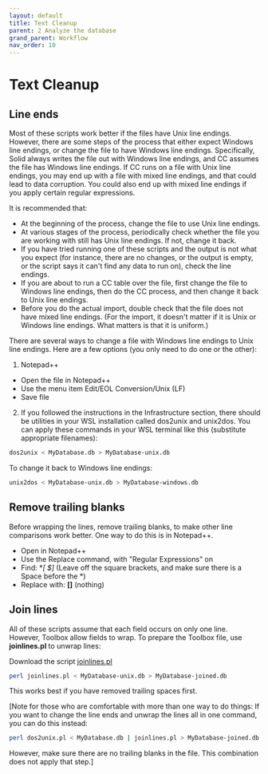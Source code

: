 ```yaml
---
layout: default
title: Text Cleanup
parent: 2 Analyze the database
grand_parent: Workflow
nav_order: 10
---
```

# Text Cleanup
## Line ends
Most of these scripts work better if the files have Unix line endings.  However, there are some steps of the process that either expect Windows line endings, or change the file to have Windows line endings.  Specifically, Solid always writes the file out with Windows line endings, and CC assumes the file has Windows line endings.  If CC runs on a file with Unix line endings, you may end up with a file with mixed line endings, and that could lead to data corruption.   You could also end up with mixed line endings if you apply certain regular expressions.

It is recommended that:
- At the beginning of the process, change the file to use Unix line endings.
- At various stages of the process, periodically check whether the file you are working with still has Unix line endings.  If not, change it back.
- If you have tried running one of these scripts and the output is not what you expect (for instance, there are no changes, or the output is empty, or the script says it can't find any data to run on), check the line endings.
- If you are about to run a CC table over the file, first change the file to Windows line endings, then do the CC process, and then change it back to Unix line endings.
- Before you do the actual import, double check that the file does not have mixed line endings.  (For the import, it doesn't matter if it is Unix or Windows line endings.  What matters is that it is uniform.)

There are several ways to change a file with Windows line endings to Unix line endings.  Here are a few options (you only need to do one or the other):

1. Notepad++
- Open the file in Notepad++
- Use the menu item Edit/EOL Conversion/Unix (LF)
- Save file

2. If you followed the instructions in the Infrastructure section, there should be utilities in your WSL installation called dos2unix and unix2dos.  You can apply these commands in your WSL terminal like this (substitute appropriate filenames):
```bash
dos2unix < MyDatabase.db > MyDatabase-unix.db
```
To change it back to Windows line endings:
```bash
unix2dos < MyDatabase-unix.db > MyDatabase-windows.db
```

## Remove trailing blanks
Before wrapping the lines, remove trailing blanks, to make other line comparisons work better.  One way to do this is in Notepad++.
- Open in Notepad++
- Use  the Replace command, with "Regular Expressions" on
- Find: **[ *$]**  (Leave off the square brackets, and make sure there is a Space before the *)
- Replace with: **[]** (nothing)

## Join lines
All of these scripts assume that each field occurs on only one line.  However, Toolbox allow fields to wrap.  To prepare the Toolbox file, use **joinlines.pl** to unwrap lines:

Download the script [joinlines.pl](https://github.com/sil-dictionary-lexical-services/TextCleanup/blob/master/joinlines.pl)
```bash
perl joinlines.pl < MyDatabase-unix.db > MyDatabase-joined.db
```

This works best if you have removed trailing spaces first.

[Note for those who are comfortable with more than one way to do things:  If you want to change the line ends and unwrap the lines all in one command, you can do this instead:

```bash
perl dos2unix.pl < MyDatabase.db | joinlines.pl > MyDatabase-joined.db
```

However, make sure there are no trailing blanks in the file.  This combination does not apply that step.]
